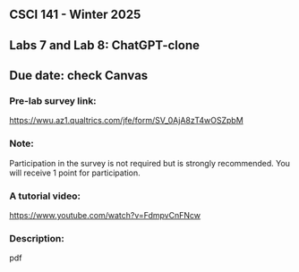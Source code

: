 ## CSCI 141 - Winter 2025

## Labs 7 and Lab 8: ChatGPT-clone
## Due date: check Canvas

### Pre-lab survey link: 
https://wwu.az1.qualtrics.com/jfe/form/SV_0AjA8zT4wOSZpbM
### Note:
Participation in the survey is not required but is strongly recommended. You will receive 1 point for participation. 
### A tutorial video: 
https://www.youtube.com/watch?v=FdmpvCnFNcw

### Description:
pdf



